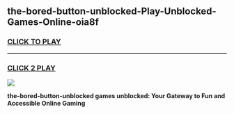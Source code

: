 
## the-bored-button-unblocked-Play-Unblocked-Games-Online-oia8f
<h3>
<a href="https://premium76.site?title=the-bored-button-unblocked&ref=25A">CLICK TO PLAY</a></h3>
<hr>

<h3>
<a href="https://premium76.site?title=the-bored-button-unblocked&ref=25A">CLICK 2 PLAY</a>
  
</h3>

<a href="https://premium76.site?title=the-bored-button-unblocked&ref=25A"><img src="https://clearcache.store/games.png"></a>


**the-bored-button-unblocked games unblocked: Your Gateway to Fun and Accessible Online Gaming**
